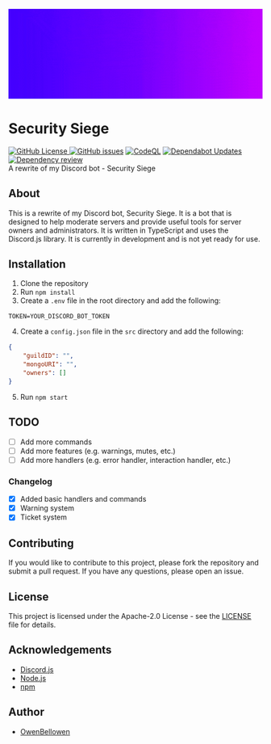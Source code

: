 ![Security Siege](./assets/Security%20Siege.gif)

# Security Siege

[![GitHub License](https://img.shields.io/github/license/Owenbellowen/security-siege-next)
](https://github.com/OwenBellowen/security-siege-next/blob/main/LICENSE)  [![GitHub issues](https://img.shields.io/github/issues/OwenBellowen/security-siege-next)](https://github.com/OwenBellowen/security-siege-next/issues)  [![CodeQL](https://github.com/OwenBellowen/security-siege-next/actions/workflows/codeql.yml/badge.svg)](https://github.com/OwenBellowen/security-siege-next/actions/workflows/codeql.yml)  [![Dependabot Updates](https://github.com/OwenBellowen/security-siege-next/actions/workflows/dependabot/dependabot-updates/badge.svg)](https://github.com/OwenBellowen/security-siege-next/actions/workflows/dependabot/dependabot-updates)  [![Dependency review](https://github.com/OwenBellowen/security-siege-next/actions/workflows/dependency-review.yml/badge.svg)](https://github.com/OwenBellowen/security-siege-next/actions/workflows/dependency-review.yml)  
A rewrite of my Discord bot - Security Siege

## About
This is a rewrite of my Discord bot, Security Siege. It is a bot that is designed to help moderate servers and provide useful tools for server owners and administrators. It is written in TypeScript and uses the Discord.js library. It is currently in development and is not yet ready for use.

## Installation

1. Clone the repository
2. Run `npm install`
3. Create a `.env` file in the root directory and add the following:

```
TOKEN=YOUR_DISCORD_BOT_TOKEN
```

4. Create a `config.json` file in the `src` directory and add the following:

```json
{
    "guildID": "",
    "mongoURI": "",
    "owners": []
}
```
5. Run `npm start`

## TODO

- [ ] Add more commands
- [ ] Add more features (e.g. warnings, mutes, etc.)
- [ ] Add more handlers (e.g. error handler, interaction handler, etc.)

### Changelog

- [x] Added basic handlers and commands
- [x] Warning system
- [x] Ticket system

## Contributing

If you would like to contribute to this project, please fork the repository and submit a pull request. If you have any questions, please open an issue.

## License

This project is licensed under the Apache-2.0 License - see the [LICENSE](LICENSE) file for details.

## Acknowledgements

- [Discord.js](https://discord.js.org)
- [Node.js](https://nodejs.org)
- [npm](https://npmjs.com)

## Author

- [OwenBellowen](https://github.com/OwenBellowen)